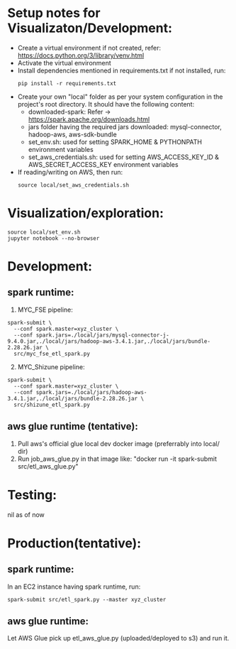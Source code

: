 # Setup notes for Visualizaton/Development:
- Create a virtual environment if not created, refer: https://docs.python.org/3/library/venv.html
- Activate the virtual environment
- Install dependencies mentioned in requirements.txt if not installed, run:
  ~~~
  pip install -r requirements.txt
  ~~~
- Create your own "local" folder as per your system configuration in the project's root directory. It should have the following content: 
  - downloaded-spark:  Refer -> https://spark.apache.org/downloads.html 
  - jars folder having the required jars downloaded: mysql-connector, hadoop-aws, aws-sdk-bundle
  - set_env.sh: used for setting SPARK_HOME & PYTHONPATH environment variables
  - set_aws_credentials.sh: used for setting AWS_ACCESS_KEY_ID & AWS_SECRET_ACCESS_KEY environment variables
- If reading/writing on AWS, then run:
  ~~~
  source local/set_aws_credentials.sh
  ~~~
  
# Visualization/exploration:
~~~
source local/set_env.sh
jupyter notebook --no-browser 
~~~

# Development:
## spark runtime:
1. MYC_FSE pipeline:
~~~
spark-submit \
  --conf spark.master=xyz_cluster \
  --conf spark.jars=./local/jars/mysql-connector-j-9.4.0.jar,./local/jars/hadoop-aws-3.4.1.jar,./local/jars/bundle-2.28.26.jar \
  src/myc_fse_etl_spark.py
~~~
2. MYC_Shizune pipeline:
~~~
spark-submit \
  --conf spark.master=xyz_cluster \
  --conf spark.jars=./local/jars/hadoop-aws-3.4.1.jar,./local/jars/bundle-2.28.26.jar \
  src/shizune_etl_spark.py
~~~
  
## aws glue runtime (tentative):
1. Pull aws's official glue local dev docker image (preferrably into local/ dir)
2. Run job_aws_glue.py in that image like: "docker run -it spark-submit src/etl_aws_glue.py"

# Testing:
nil as of now

# Production(tentative):
## spark runtime:
In an EC2 instance having spark runtime, run: 
~~~
spark-submit src/etl_spark.py --master xyz_cluster
~~~
## aws glue runtime:
Let AWS Glue pick up etl_aws_glue.py (uploaded/deployed to s3) and run it.
